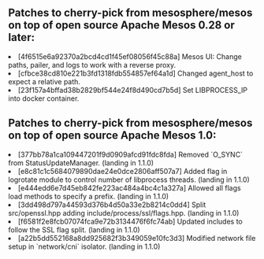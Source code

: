 <H2>Patches to cherry-pick from mesosphere/mesos on top of open source Apache Mesos 0.28 or later:</h2>
<li>[4f6515e6a92370a2bcd4cd1f45ef08056f45c88a] Mesos UI: Change paths, pailer, and logs to work with a reverse proxy.
<li>[cfbce38cd810e221b3fd1318fdb554857ef64a1d] Changed agent_host to expect a relative path.
<li>[23f157a4bffad38b2829bf544e24f8d490cd7b5d] Set LIBPROCESS_IP into docker container.

<H2>Patches to cherry-pick from mesosphere/mesos on top of open source Apache Mesos 1.0:</h2>
<li>[377bb78a1ca109447201f9d0909afcd91fdc8fda] Removed `O_SYNC` from StatusUpdateManager. (landing in 1.1.0)
<li>[e8c81c1c5684079890dae24e0dce2806aff507a7] Added flag in logrotate module to control number of libprocess threads. (landing in 1.1.0)
<li>[e444edd6e7d45eb842fe223ac484a4bc4c1a327a] Allowed all flags load methods to specify a prefix. (landing in 1.1.0)
<li>[3dd498d797a44593d376b4d50a33e2b8214c0dd4] Split src/openssl.hpp adding include/process/ssl/flags.hpp. (landing in 1.1.0)
<li>[f6581f2e8fcb07074fca9e72b3134476f6fc74ab] Updated includes to follow the SSL flag split. (landing in 1.1.0)
<li>[a22b5dd552168a8dd925682f3b349059e10fc3d3] Modified network file setup in `network/cni` isolator. (landing in 1.1.0)
